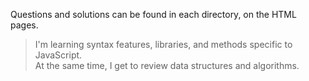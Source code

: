 Questions and solutions can be found in each directory, on the HTML pages.

>I'm learning syntax features, libraries, and methods specific to JavaScript. <br>
>At the same time, I get to review data structures and algorithms.
